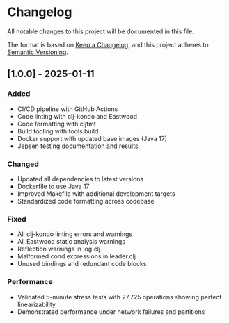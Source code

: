 # Changelog

All notable changes to this project will be documented in this file.

The format is based on [Keep a Changelog](https://keepachangelog.com/en/1.0.0/),
and this project adheres to [Semantic Versioning](https://semver.org/spec/v2.0.0.html).

## [1.0.0] - 2025-01-11

### Added
- CI/CD pipeline with GitHub Actions
- Code linting with clj-kondo and Eastwood
- Code formatting with cljfmt
- Build tooling with tools.build
- Docker support with updated base images (Java 17)
- Jepsen testing documentation and results

### Changed
- Updated all dependencies to latest versions
- Dockerfile to use Java 17
- Improved Makefile with additional development targets
- Standardized code formatting across codebase

### Fixed
- All clj-kondo linting errors and warnings
- All Eastwood static analysis warnings
- Reflection warnings in log.clj
- Malformed cond expressions in leader.clj
- Unused bindings and redundant code blocks

### Performance
- Validated 5-minute stress tests with 27,725 operations showing perfect linearizability
- Demonstrated performance under network failures and partitions